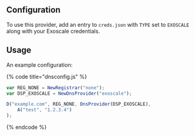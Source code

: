 ## Configuration

To use this provider, add an entry to `creds.json` with `TYPE` set to `EXOSCALE`
along with your Exoscale credentials.

## Usage

An example configuration:

{% code title="dnsconfig.js" %}
```javascript
var REG_NONE = NewRegistrar("none");
var DSP_EXOSCALE = NewDnsProvider("exoscale");

D("example.com", REG_NONE, DnsProvider(DSP_EXOSCALE),
    A("test", "1.2.3.4")
);
```
{% endcode %}
